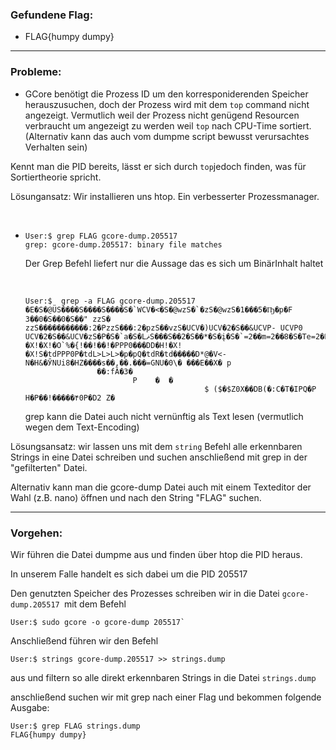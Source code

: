 ### Gefundene Flag:
- FLAG{humpy dumpy}

---
### Probleme:

- GCore benötigt die Prozess ID um den korresponiderenden Speicher herauszusuchen, doch der Prozess wird mit dem  `top` command nicht angezeigt. Vermutlich weil der Prozess nicht genügend Resourcen verbraucht um angezeigt zu werden weil `top` nach CPU-Time sortiert. (Alternativ kann das auch vom dumpme script bewusst verursachtes Verhalten sein)

Kennt man die PID bereits, lässt er sich durch `top`jedoch finden, was für Sortiertheorie spricht.

Lösungansatz: Wir installieren uns htop. Ein verbesserter Prozessmanager.

<br>

- 
  ```
  User:$ grep FLAG gcore-dump.205517
  grep: gcore-dump.205517: binary file matches
  ```
  Der Grep Befehl liefert nur die Aussage das es sich um BinärInhalt haltet
  
  <br>

    ```
    User:$  grep -a FLAG gcore-dump.205517 
    �E�S�@ÜS����S����S����S�`WCV�<�S�@wzS�`�zS�@wzS�1���5�Ҧ�p�F 3��0�S��0�S��" zzS� zzS�����������:2�PzzS���:2�pzS��vzS�UCV�)UCV�2�S��&UCVP- UCVP0 UCV�2�S��&UCV�zS�P�S�`a�S�LޘS���S��2�S��*�S�į�S�`=2��m=2��8�S�Te=2�ELF>P�@��!@8@BA@@0>0>0>������D�D�x�x�H!�X!�X!�O`%�{!��!��!�PPP0���DD�H!�X!�X!S�tdPPP0P�tdL>L>L>�p�pQ�tdR�td�����D*@�V<- N�H&�ЎNUi8�HZ����s��,��.���=GNU�0\� ���E��X� p
                    ��:fȀ�3�
                            P	 �	�
                                            $ ($�$Z0X��DB(�:C�T�IPQ�P  H�P��!�����۴0P�D2 Z�
    ```
    grep kann die Datei auch nicht vernünftig als Text lesen (vermutlich wegen dem Text-Encoding)

Lösungsansatz: wir lassen uns mit dem `string` Befehl alle erkennbaren Strings in eine Datei schreiben und suchen anschließend mit grep in der "gefilterten" Datei.

Alternativ kann man die gcore-dump Datei auch mit einem Texteditor der Wahl (z.B. nano) öffnen und nach den String "FLAG" suchen.



---
### Vorgehen:

Wir führen die Datei dumpme aus und finden über htop die PID heraus.

In unserem Falle handelt es sich dabei um die PID 205517

Den genutzten Speicher des Prozesses schreiben wir in die Datei `gcore-dump.205517 `mit dem Befehl

```
User:$ sudo gcore -o gcore-dump 205517`
```




Anschließend führen wir den Befehl

```
User:$ strings gcore-dump.205517 >> strings.dump
```
aus und filtern so alle direkt erkennbaren Strings in die Datei `strings.dump`

anschließend suchen wir mit grep nach einer Flag und bekommen folgende Ausgabe:

```
User:$ grep FLAG strings.dump 
FLAG{humpy dumpy}
```





